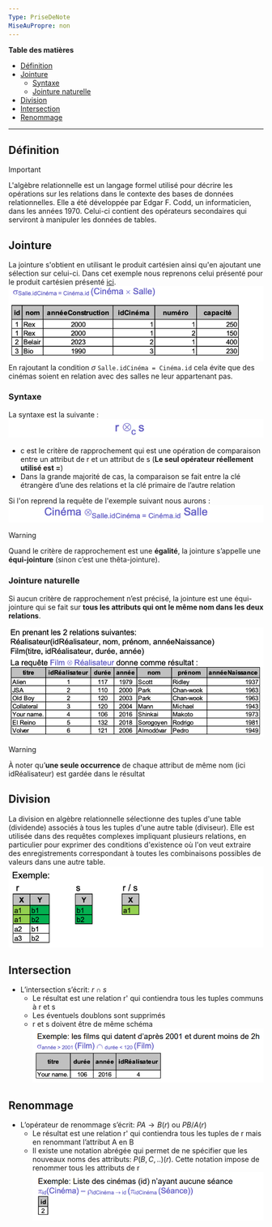 ```yaml
---
Type: PriseDeNote
MiseAuPropre: non
---
```

**Table des matières**
- [Définition](#d%C3%A9finition)
- [Jointure](#jointure)
	- [Syntaxe](#syntaxe)
	- [Jointure naturelle](#jointure-naturelle)
- [Division](#division)
- [Intersection](#intersection)
- [Renommage](#renommage)
___
## Définition
>[!important]
>L'algèbre relationnelle est un langage formel utilisé pour décrire les opérations sur les relations dans le contexte des bases de données relationnelles. Elle a été développée par Edgar F. Codd, un informaticien, dans les années 1970. Celui-ci contient des opérateurs secondaires qui serviront à manipuler les données de tables.

## Jointure
La jointure s'obtient en utilisant le produit cartésien ainsi qu'en ajoutant une sélection sur celui-ci.
Dans cet exemple nous reprenons celui présenté pour le produit cartésien présenté [ici](Opérateur%20fondamentaux.md#produit-cart%C3%A9sien).
![](../../../../S0/PiecesJointes/Pasted%20image%2020231230111215.png)
En rajoutant la condition $\sigma$ `Salle.idCinéma = Cinéma.id` cela évite que des cinémas soient en relation avec des salles ne leur appartenant pas.

### Syntaxe
La syntaxe est la suivante :
![](../../../../S0/PiecesJointes/Pasted%20image%2020231230113758.png)
- c est le critère de rapprochement qui est une opération de comparaison entre un attribut de r et un attribut de s (**Le seul opérateur réellement utilisé est =**)
- Dans la grande majorité de cas, la comparaison se fait entre la clé étrangère d’une des relations et la clé primaire de l’autre relation

Si l'on reprend la requête de l'exemple suivant nous aurons : 
![](../../../../S0/PiecesJointes/Pasted%20image%2020231230113948.png)
>[!warning]
>Quand le critère de rapprochement est une **égalité**, la jointure s’appelle une **équi-jointure** (sinon c’est une thêta-jointure).

### Jointure naturelle
Si aucun critère de rapprochement n’est précisé, la jointure est une équi-jointure qui se fait sur **tous les attributs qui ont le même nom dans les deux relations**.

![](../../../../S0/PiecesJointes/Pasted%20image%2020231230114458.png)

>[!warning]
>À noter qu’**une seule occurrence** de chaque attribut de même nom (ici idRéalisateur) est gardée dans le résultat

## Division
La division en algèbre relationnelle sélectionne des tuples d'une table (dividende) associés à tous les tuples d'une autre table (diviseur). Elle est utilisée dans des requêtes complexes impliquant plusieurs relations, en particulier pour exprimer des conditions d'existence où l'on veut extraire des enregistrements correspondant à toutes les combinaisons possibles de valeurs dans une autre table.
![](../../../../S0/PiecesJointes/Pasted%20image%2020231230155947.png)
## Intersection
- L’intersection s’écrit: $r \cap s$
	- Le résultat est une relation r' qui contiendra tous les tuples communs à r et s
	- Les éventuels doublons sont supprimés
	- r et s doivent être de même schéma
![](../../../../S0/PiecesJointes/Pasted%20image%2020231230160808.png)
## Renommage
- L’opérateur de renommage s’écrit: $PA \to B (r)$ ou $PB/A (r)$
	- Le résultat est une relation r' qui contiendra tous les tuples de r mais en renommant l’attribut A en B
	- Il existe une notation abrégée qui permet de ne spécifier que les nouveaux noms des attributs: $P(B, C,..) (r)$. Cette notation impose de renommer tous les attributs de r
![](../../../../S0/PiecesJointes/Pasted%20image%2020231230161121.png)
